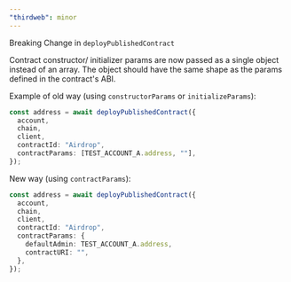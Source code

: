 ```yaml
---
"thirdweb": minor
---
```


Breaking Change in `deployPublishedContract`

Contract constructor/ initializer params are now passed as a single object instead of an array. The object should have the same shape as the params defined in the contract's ABI.

Example of old way (using `constructorParams` or `initializeParams`):

```ts
const address = await deployPublishedContract({
  account,
  chain,
  client,
  contractId: "Airdrop",
  contractParams: [TEST_ACCOUNT_A.address, ""],
});
```

New way (using `contractParams`):

```ts
const address = await deployPublishedContract({
  account,
  chain,
  client,
  contractId: "Airdrop",
  contractParams: {
    defaultAdmin: TEST_ACCOUNT_A.address,
    contractURI: "",
  },
});
```

